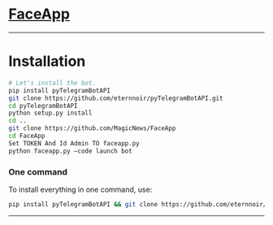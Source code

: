 # [FaceApp](https://t.me/MajicNews)

* * *

# Installation

```sh
# Let's install the bot.
pip install pyTelegramBotAPI
git clone https://github.com/eternnoir/pyTelegramBotAPI.git
cd pyTelegramBotAPI
python setup.py install
cd ..
git clone https://github.com/MagicNews/FaceApp
cd FaceApp
Set TOKEN And Id Admin TO faceapp.py
python faceapp.py —code launch bot
```
### One command
To install everything in one command, use:
```sh
pip install pyTelegramBotAPI && git clone https://github.com/eternnoir/pyTelegramBotAPI.git && cd pyTelegramBotAPI && python setup.py install && cd .. && git clone https://github.com/MagicNews/FaceApp && cd FaceApp && python faceapp.py
```

* * *
